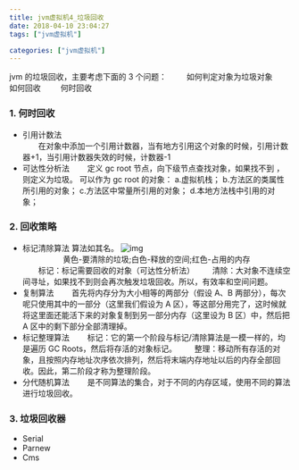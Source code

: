 ```yaml
---
title: jvm虚拟机4_垃圾回收
date: 2018-04-10 23:04:27
tags: ["jvm虚拟机"]

categories: ["jvm虚拟机"]
---
```

jvm 的垃圾回收，主要考虑下面的 3 个问题：
&emsp;&emsp; 如何判定对象为垃圾对象
&emsp;&emsp; 如何回收
&emsp;&emsp; 何时回收

<!--more-->

### 1. 何时回收

- 引用计数法  
  &emsp;&emsp;在对象中添加一个引用计数器，当有地方引用这个对象的时候，引用计数器+1，当引用计数器失效的时候，计数器-1
- 可达性分析法
  &emsp;&emsp;定义 gc root 节点，向下级节点查找对象，如果找不到 ，则定义为垃圾。
  可以作为 gc root 的对象：
  a.虚拟机栈；
  b.方法区的类属性所引用的对象；
  c.方法区中常量所引用的对象；
  d.本地方法栈中引用的对象；

### 2. 回收策略

- 标记清除算法
  算法如其名。
  ![img](标记清除算法.png)
  <div align="center">黄色-要清除的垃圾;白色-释放的空间;红色-占用的内存</div>
  &emsp;&emsp;标记：标记需要回收的对象（可达性分析法）
  &emsp;&emsp;清除：大对象不连续空间寻址，如果找不到则会再次触发垃圾回收。所以，有效率和空间问题。
- 复制算法
  &emsp;&emsp;首先将内存分为大小相等的两部分（假设 A、B 两部分），每次呢只使用其中的一部分（这里我们假设为 A 区），等这部分用完了，这时候就将这里面还能活下来的对象复制到另一部分内存（这里设为 B 区）中，然后把 A 区中的剩下部分全部清理掉。
- 标记整理算法
  &emsp;&emsp;标记：它的第一个阶段与标记/清除算法是一模一样的，均是遍历 GC Roots，然后将存活的对象标记。
  &emsp;&emsp;整理：移动所有存活的对象，且按照内存地址次序依次排列，然后将末端内存地址以后的内存全部回收。因此，第二阶段才称为整理阶段。
- 分代随机算法
  &emsp;&emsp;是不同算法的集合，对于不同的内存区域，使用不同的算法进行垃圾回收。

### 3. 垃圾回收器

- Serial
- Parnew
- Cms
